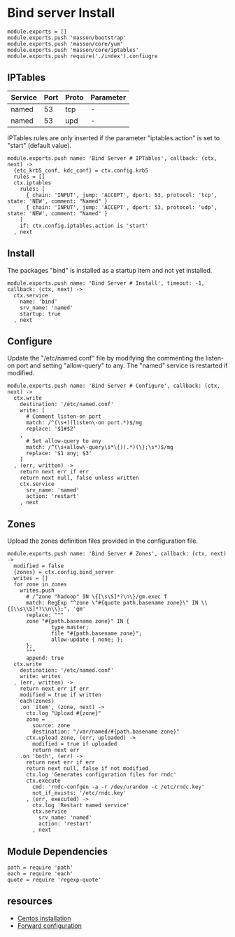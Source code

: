 
# Bind server Install

    module.exports = []
    module.exports.push 'masson/bootstrap'
    module.exports.push 'masson/core/yum'
    module.exports.push 'masson/core/iptables'
    module.exports.push require('./index').confiugre

## IPTables

| Service    | Port | Proto | Parameter       |
|------------|------|-------|-----------------|
| named      | 53   | tcp   | -               |
| named      | 53   | upd   | -               |

IPTables rules are only inserted if the parameter "iptables.action" is set to 
"start" (default value).

    module.exports.push name: 'Bind Server # IPTables', callback: (ctx, next) ->
      {etc_krb5_conf, kdc_conf} = ctx.config.krb5
      rules = []
      ctx.iptables
        rules: [
          { chain: 'INPUT', jump: 'ACCEPT', dport: 53, protocol: 'tcp', state: 'NEW', comment: "Named" }
          { chain: 'INPUT', jump: 'ACCEPT', dport: 53, protocol: 'udp', state: 'NEW', comment: "Named" }
        ]
        if: ctx.config.iptables.action is 'start'
      , next

## Install

The packages "bind" is installed as a startup item and not yet installed.

    module.exports.push name: 'Bind Server # Install', timeout: -1, callback: (ctx, next) ->
      ctx.service
        name: 'bind'
        srv_name: 'named'
        startup: true
      , next

## Configure

Update the "/etc/named.conf" file by modifying the commenting the listen-on port
and setting "allow-query" to any. The "named" service is restarted if modified.

    module.exports.push name: 'Bind Server # Configure', callback: (ctx, next) ->
      ctx.write
        destination: '/etc/named.conf'
        write: [
          # Comment listen-on port
          match: /^(\s+)(listen\-on port.*)$/mg
          replace: '$1#$2'
        ,
          # Set allow-query to any
          match: /^(\s+allow\-query\s*\{)(.*)(\};\s*)$/mg
          replace: '$1 any; $3'
        ]
      , (err, written) ->
        return next err if err
        return next null, false unless written
        ctx.service
          srv_name: 'named'
          action: 'restart'
        , next

## Zones

Upload the zones definition files provided in the configuration file.

    module.exports.push name: 'Bind Server # Zones', callback: (ctx, next) ->
      modified = false
      {zones} = ctx.config.bind_server
      writes = []
      for zone in zones
        writes.push
          # /^zone "hadoop" IN \{[\s\S]*?\n\}/gm.exec f
          match: RegExp "^zone \"#{quote path.basename zone}\" IN \\{[\\s\\S]*?\\n\\};", 'gm'
          replace: """
          zone "#{path.basename zone}" IN {
                  type master;
                  file "#{path.basename zone}";
                  allow-update { none; };
          };
          """
          append: true
      ctx.write
        destination: '/etc/named.conf'
        write: writes
      , (err, written) ->
        return next err if err
        modified = true if written
        each(zones)
        .on 'item', (zone, next) ->
          ctx.log "Upload #{zone}"
          zone =
            source: zone
            destination: "/var/named/#{path.basename zone}"
          ctx.upload zone, (err, uploaded) ->
            modified = true if uploaded
            return next err
        .on 'both', (err) ->
          return next err if err
          return next null, false if not modified
          ctx.log 'Generates configuration files for rndc'
          ctx.execute
            cmd: 'rndc-confgen -a -r /dev/urandom -c /etc/rndc.key'
            not_if_exists: '/etc/rndc.key'
          , (err, executed) ->
            ctx.log 'Restart named service'
            ctx.service
              srv_name: 'named'
              action: 'restart'
            , next

## Module Dependencies

    path = require 'path'
    each = require 'each'
    quote = require 'regexp-quote'

## resources

*   [Centos installation](https://www.digitalocean.com/community/articles/how-to-install-the-bind-dns-server-on-centos-6)
*   [Forward configuration](http://gleamynode.net/articles/2267/)




